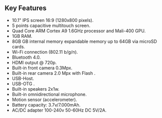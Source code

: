 ## Key Features
* 10.1" IPS screen 16:9 (1280x800 pixels).
* 5 points capacitive multitouch screen.
* Quad Core ARM Cortex A9 1.6GHz processor and Mali-400 GPU.
* 1GB RAM.
* 8GB GB internal memory expandable memory up to 64GB via microSD cards.
* Wi-Fi connection (802.11 b/g/n).
* Bluetooth 4.0.
* HDMI output @ 720p.
* Built-in front camera 0.3Mpx.
* Built-in rear camera 2.0 Mpx with Flash .
* USB-Host.
* USB-OTG .
* Built-in speakers 2x1w.
* Built-in omnidirectional microphone.
* Motion sensor (accelerometer).
* Battery capacity: 3.7v/7.000mAh.
* AC/DC adapter 100-240v 50-60Hz DC 5V/2A.
